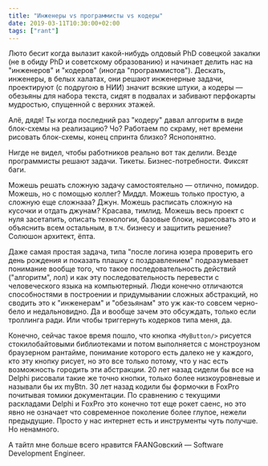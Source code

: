 ```yaml
---
title: "Инженеры vs программисты vs кодеры"
date: 2019-03-11T10:30:00+02:00
tags: ["rant"]
---
```


Люто бесит когда вылазит какой-нибудь олдовый PhD совецкой закалки (не в обиду PhD и советскому образованию) и начинает делить нас на "инженеров" и "кодеров" (иногда "программистов"). Дескать, инженеры, в белых халатах, они решают инженерные задачи, проектируют (с подругою в НИИ) значит всякие штуки, а кодеры — обезьяны для набора текста, сидят в подвалах и забивают перфокарты мудростью, спущенной с верхних этажей.

Алё, дядя! Ты когда последний раз "кодеру" давал алгоритм в виде блок-схемы на реализацию? Чо? Работаем по скраму, нет времени рисовать блок-схемы, конец спринта близко? Яснопонятно.

Нигде не видел, чтобы работников реально вот так делили. Везде программисты решают задачи. Тикеты. Бизнес-потребности. Фиксят баги. 

Можешь решать сложную задачу самостоятельно — отлично, помидор. Можешь, но с помощью коллег? Миддл. Можешь только простую, а сложную еще сложнааа? Джун. Можешь расписать сложную на кусочки и отдать джунам? Красава, тимлид. Можешь весь проект с нуля засетапить, описать технологии, базовые блоки, нарисовать это и объяснить всем остальным, в т.ч. бизнесу и защитить решение? Солюшон архитект, ёпта.

Даже самая простая задача, типа "после логина юзера проверить его день рождения и показать плашку с поздравлением" подразумевает понимание вообще того, что такое последовательность действий ("алгоритм", лол) и как эту последовательность перевести с человеческого языка на компьютерный. Люди конечно отличаются способностями в построении и придумывании сложных абстракций, но сводить это к "инженерам" и "обезьянам" это уж как-то совсем черно-бело и недальновидно. Да и вообще зачем это обсуждать, только если троллинга ради. Или чтобы триггернуть кодерков типа меня, да. 

Конечно, сейчас такое время пошло, что кнопка `<MyButton/>` рисуется стокилобайтовыми библиотеками и потом выполняется с монстроузном браузерном рантайме, понимание которого есть далеко не у каждого, кто эту кнопку рисует, но это все только потому, что у нас есть возможность городить эти абстракции. 20 лет назад сидели бы все на Delphi рисовали такие же точно кнопки, только более низкоуровневые и называли бы их myBtn. 30 лет назад кодили бы формочки в FoxPro почитывая томики документации. По сравнению с текущими раскладами Delphi и FoxPro это конечно тот еще рокет саенс, но это явно не означает что современное поколение более глупое, нежели предыдущие. Просто у нас интернет есть и инструменты чуть получше. Но ненамного.

А тайтл мне больше всего нравится FAANGовский — Software Development Engineer.